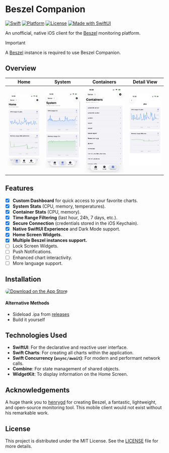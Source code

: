 # Beszel Companion

[![Swift](https://img.shields.io/badge/Swift-5.9-orange.svg?logo=swift)](https://swift.org)
[![Platform](https://img.shields.io/badge/Platform-iOS%2017%2B-blue.svg)](https://developer.apple.com/ios/)
[![License](https://img.shields.io/github/license/Loriage/Beszel-Swift-App?color=%239944ee)](./LICENSE)
[![Made with SwiftUI](https://img.shields.io/badge/Made%20with-SwiftUI-blue.svg?logo=swift)](https://developer.apple.com/xcode/swiftui/)

An unofficial, native iOS client for the [Beszel](https://beszel.dev) monitoring platform.

> [!IMPORTANT]
> A [Beszel](https://beszel.dev) instance is required to use Beszel Companion.

## Overview

|                                                 Home                                                 |                                                 System                                                 |                                                 Containers                                                 |                                               Detail View                                               |
| :--------------------------------------------------------------------------------------------------: | :----------------------------------------------------------------------------------------------------: | :--------------------------------------------------------------------------------------------------------: | :-----------------------------------------------------------------------------------------------------: |
| <img src="https://github.com/Loriage/Beszel-Swift-App/blob/main/screenshots/home.jpg" width="200" /> | <img src="https://github.com/Loriage/Beszel-Swift-App/blob/main/screenshots/system.jpg" width="200" /> | <img src="https://github.com/Loriage/Beszel-Swift-App/blob/main/screenshots/containers.jpg" width="200" /> | <img src="https://github.com/Loriage/Beszel-Swift-App/blob/main/screenshots/details.jpg" width="200" /> |

## Features

-   [x] **Custom Dashboard** for quick access to your favorite charts.
-   [x] **System Stats** (CPU, memory, temperatures).
-   [x] **Container Stats** (CPU, memory).
-   [x] **Time Range Filtering** (last hour, 24h, 7 days, etc.).
-   [x] **Secure Connection** (credentials stored in the iOS Keychain).
-   [x] **Native SwiftUI Experience** and Dark Mode support.
-   [x] **Home Screen Widgets**.
-   [x] **Multiple Beszel instances support.**
-   [ ] Lock Screen Widgets.
-   [ ] Push Notifications.
-   [ ] Enhanced chart interactivity.
-   [ ] More language support.

## Installation

<a href="https://apps.apple.com/us/app/beszel/id6747600765"><img src="https://tools.applemediaservices.com/api/badges/download-on-the-app-store/black/en-us?size=250x83&amp;releaseDate=1712361600" alt="Download on the App Store" style="border-radius: 13px; width: 200px; height: 66px;"></a>

#### Alternative Methods
- Sideload .ipa from [releases](https://github.com/Loriage/Beszel-Swift-App/releases/latest)
- Build it yourself

## Technologies Used

-   **SwiftUI**: For the declarative and reactive user interface.
-   **Swift Charts**: For creating all charts within the application.
-   **Swift Concurrency (`async/await`)**: For modern and performant network calls.
-   **Combine**: For state management of shared objects.
-   **WidgetKit**: To display information on the Home Screen.

## Acknowledgements

A huge thank you to [henrygd](https://github.com/henrygd) for creating Beszel, a fantastic, lightweight, and open-source monitoring tool. This mobile client would not exist without his remarkable work.

## License

This project is distributed under the MIT License. See the [LICENSE](./LICENSE) file for more details.
